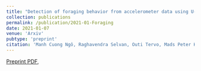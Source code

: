 ```yaml
---
title: "Detection of foraging behavior from accelerometer data using U-Net type convolutional networks"
collection: publications
permalink: /publication/2021-01-Foraging
date: 2021-01-07
venue: 'Arxiv'
pubtype: 'preprint'
citation: 'Manh Cuong Ngô, Raghavendra Selvan, Outi Tervo, Mads Peter Heide-Jørgensen, Susanne Ditlevsen; Detection of foraging behavior from accelerometer data using U-Net type convolutional networks; ArXiv, 2020.'
---
```

[Preprint PDF](https://arxiv.org/abs/2101.01992), 
